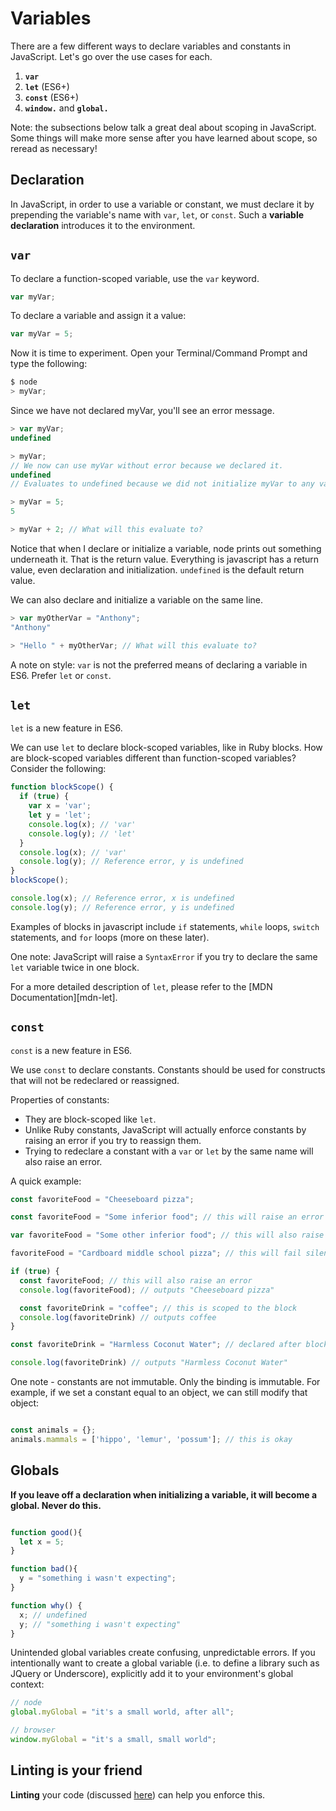 # Variables

There are a few different ways to declare variables and constants in JavaScript. Let's go over the use cases for each.

1. **`var`**
2. **`let`** (ES6+)
3. **`const`** (ES6+)
4. **`window.`** and **`global.`**

Note: the subsections below talk a great deal about scoping in JavaScript. Some things will make more sense after you have learned about scope, so reread as necessary!

## Declaration

In JavaScript, in order to use a variable or constant, we must declare it by prepending the variable's name with `var`, `let`, or `const`. Such a **variable declaration** introduces it to the environment. 

## `var`

To declare a function-scoped variable, use the `var` keyword.

```javascript
var myVar;
```

To declare a variable and assign it a value: 

```javascript
var myVar = 5;
```

Now it is time to experiment. Open your Terminal/Command Prompt and type the following:

```javascript
$ node
> myVar;
```

Since we have not declared myVar, you'll see an error message.

```javascript
> var myVar;
undefined

> myVar; 
// We now can use myVar without error because we declared it.
undefined 
// Evaluates to undefined because we did not initialize myVar to any value.

> myVar = 5;
5

> myVar + 2; // What will this evaluate to?
```

Notice that when I declare or initialize a variable, node prints out something underneath it. That is the return value. Everything is javascript has a return value, even declaration and initialization. `undefined` is the default return value.

We can also declare and initialize a variable on the same line.
```javascript
> var myOtherVar = "Anthony";
"Anthony"

> "Hello " + myOtherVar; // What will this evaluate to?
```

A note on style: `var` is not the preferred means of declaring a variable in ES6. Prefer `let` or `const`.

## `let`

`let` is a new feature in ES6.

We can use `let` to declare block-scoped variables, like in Ruby blocks. How are block-scoped variables different than function-scoped variables? Consider the following:

```javascript
function blockScope() {
  if (true) {
    var x = 'var';
    let y = 'let';
    console.log(x); // 'var'
    console.log(y); // 'let'
  }
  console.log(x); // 'var'
  console.log(y); // Reference error, y is undefined
}
blockScope();

console.log(x); // Reference error, x is undefined
console.log(y); // Reference error, y is undefined
```

Examples of blocks in javascript include `if` statements, `while` loops, `switch` statements, and `for` loops (more on these later).

One note: JavaScript will raise a `SyntaxError` if you try to declare the same `let` variable twice in one block.

For a more detailed description of `let`, please refer to the [MDN Documentation][mdn-let].

## `const`

`const` is a new feature in ES6.

We use `const` to declare constants. Constants should be used for constructs that will not be redeclared or reassigned.

Properties of constants:
* They are block-scoped like `let`.
* Unlike Ruby constants, JavaScript will actually enforce constants by raising an error if you try to reassign them.
* Trying to redeclare a constant with a `var` or `let` by the same name will also raise an error.

A quick example:

```javascript
const favoriteFood = "Cheeseboard pizza";

const favoriteFood = "Some inferior food"; // this will raise an error

var favoriteFood = "Some other inferior food"; // this will also raise an error

favoriteFood = "Cardboard middle school pizza"; // this will fail silently but won't raise an error

if (true) {
  const favoriteFood; // this will also raise an error
  console.log(favoriteFood); // outputs "Cheeseboard pizza"

  const favoriteDrink = "coffee"; // this is scoped to the block
  console.log(favoriteDrink) // outputs coffee
}

const favoriteDrink = "Harmless Coconut Water"; // declared after block, works fine

console.log(favoriteDrink) // outputs "Harmless Coconut Water"
```

One note - constants are not immutable. Only the binding is immutable. For example, if we set a constant equal to an object, we can still modify that object:

```javascript

const animals = {};
animals.mammals = ['hippo', 'lemur', 'possum']; // this is okay

```

## Globals

**If you leave off a declaration when initializing a variable, it will become a global. Never do this.**

```js

function good(){
  let x = 5;
}

function bad(){
  y = "something i wasn't expecting";
}

function why() {
  x; // undefined
  y; // "something i wasn't expecting"
}

```

Unintended global variables create confusing, unpredictable errors. If you intentionally want to create a global variable (i.e. to define a library such as JQuery or Underscore), explicitly add it to your environment's global context: 

```js
// node
global.myGlobal = "it's a small world, after all";

// browser
window.myGlobal = "it's a small, small world";

```

## Linting is your friend

 **Linting** your code (discussed [here][linter]) can help you enforce this.

[linter]: linting-js.md
